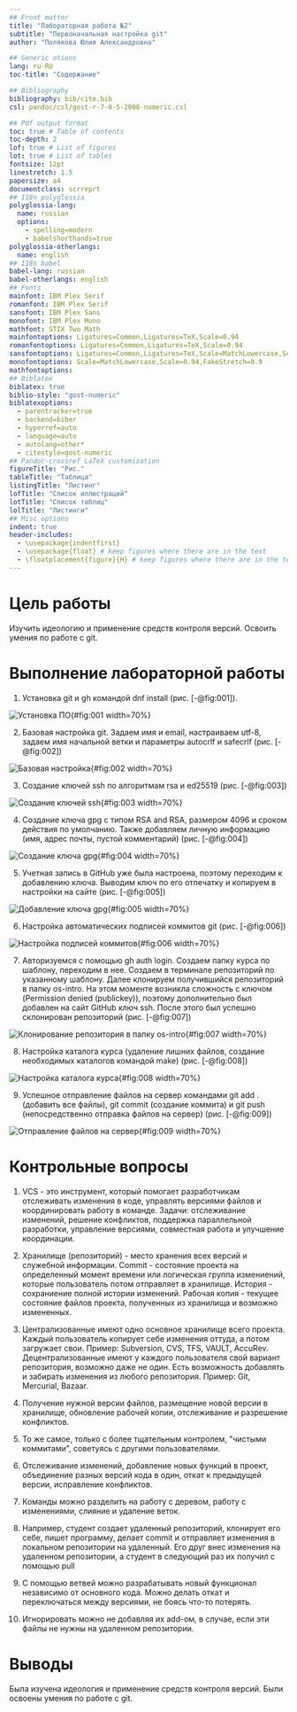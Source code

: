 ```yaml
---
## Front matter
title: "Лабораторная работа №2"
subtitle: "Первоначальная настройка git"
author: "Полякова Юлия Александровна"

## Generic otions
lang: ru-RU
toc-title: "Содержание"

## Bibliography
bibliography: bib/cite.bib
csl: pandoc/csl/gost-r-7-0-5-2008-numeric.csl

## Pdf output format
toc: true # Table of contents
toc-depth: 2
lof: true # List of figures
lot: true # List of tables
fontsize: 12pt
linestretch: 1.5
papersize: a4
documentclass: scrreprt
## I18n polyglossia
polyglossia-lang:
  name: russian
  options:
	- spelling=modern
	- babelshorthands=true
polyglossia-otherlangs:
  name: english
## I18n babel
babel-lang: russian
babel-otherlangs: english
## Fonts
mainfont: IBM Plex Serif
romanfont: IBM Plex Serif
sansfont: IBM Plex Sans
monofont: IBM Plex Mono
mathfont: STIX Two Math
mainfontoptions: Ligatures=Common,Ligatures=TeX,Scale=0.94
romanfontoptions: Ligatures=Common,Ligatures=TeX,Scale=0.94
sansfontoptions: Ligatures=Common,Ligatures=TeX,Scale=MatchLowercase,Scale=0.94
monofontoptions: Scale=MatchLowercase,Scale=0.94,FakeStretch=0.9
mathfontoptions:
## Biblatex
biblatex: true
biblio-style: "gost-numeric"
biblatexoptions:
  - parentracker=true
  - backend=biber
  - hyperref=auto
  - language=auto
  - autolang=other*
  - citestyle=gost-numeric
## Pandoc-crossref LaTeX customization
figureTitle: "Рис."
tableTitle: "Таблица"
listingTitle: "Листинг"
lofTitle: "Список иллюстраций"
lotTitle: "Список таблиц"
lolTitle: "Листинги"
## Misc options
indent: true
header-includes:
  - \usepackage{indentfirst}
  - \usepackage{float} # keep figures where there are in the text
  - \floatplacement{figure}{H} # keep figures where there are in the text
---
```


# Цель работы

Изучить идеологию и применение средств контроля версий. Освоить умения по работе с git.


# Выполнение лабораторной работы

1. Установка git и gh командой dnf install (рис. [-@fig:001]).

![Установка ПО](image/1.jpg){#fig:001 width=70%}

2. Базовая настройка git. Задаем имя и email, настраиваем utf-8, задаем имя начальной ветки и параметры autocrlf и safecrlf (рис. [-@fig:002])

![Базовая настройка](image/2.jpg){#fig:002 width=70%}

3. Создание ключей ssh по алгоритмам rsa и ed25519 (рис. [-@fig:003])

![Создание ключей ssh](image/3.jpg){#fig:003 width=70%}

4. Создание ключа gpg с типом RSA and RSA, размером 4096 и сроком действия по умолчанию. Также добавляем личную информацию (имя, адрес почты, пустой комментарий) (рис. [-@fig:004])

![Создание ключа gpg](image/4.jpg){#fig:004 width=70%}

5. Учетная запись в GitHub уже была настроена, поэтому переходим к добавлению ключа. Выводим ключ по его отпечатку и копируем в настройки на сайте (рис. [-@fig:005])

![Добавление ключа gpg](image/5.jpg){#fig:005 width=70%}

6. Настройка автоматических подписей коммитов git (рис. [-@fig:006])

![Настройка подписей коммитов](image/6.jpg){#fig:006 width=70%}

7. Авторизуемся с помощью gh auth login. Создаем папку курса по шаблону, переходим в нее. Создаем в терминале репозиторий по указанному шаблону. Далее клонируем получившийся репозиторий в папку os-intro. На этом моменте возникла сложность с ключом (Permission denied (publickey)), поэтому дополнительно был добавлен на сайт GitHub ключ ssh. После этого был успешно склонирован репозиторий (рис. [-@fig:007])

![Клонирование репозитория в папку os-intro](image/7.jpg){#fig:007 width=70%}

8. Настройка каталога курса (удаление лишних файлов, создание необходимых каталогов командой make) (рис. [-@fig:008])

![Настройка каталога курса](image/8.jpg){#fig:008 width=70%}

9. Успешное отправление файлов на сервер командами git add . (добавить все файлы), git commit (создание коммита) и git push (непосредственно отправка файлов на сервер) (рис. [-@fig:009])

![Отправление файлов на сервер](image/9.jpg){#fig:009 width=70%}

# Контрольные вопросы

1. VCS - это инструмент, который помогает разработчикам отслеживать изменения в коде, управлять версиями файлов и координировать работу в команде. Задачи: отслеживание изменений, решение конфликтов, поддержка параллельной разработки, управление версиями, совместная работа и улучшение координации.

2. Хранилище (репозиторий) - место хранения всех версий и служебной информации. Commit - состояние проекта на определенный момент времени или логическая группа измениений, которые пользователь потом отправляет в хранилище. История - сохраниение полной истории изменений. Рабочая копия - текущее состояние файлов проекта, полученных из хранилища и возможно измененных.

3. Централизованные имеют одно основное хранилище всего проекта. Каждый пользователь копирует себе изменения оттуда, а потом загружает свои. Пример: Subversion, CVS, TFS, VAULT, AccuRev. Децентрализованные имеют у каждого пользователя свой вариант репозитория, возможно даже не один. Есть возможность добавлять и забирать изменения из любого репозитория. Пример: Git, Mercurial, Bazaar.

4. Получение нужной версии файлов, размещение новой версии в хранилище, обновление рабочей копии, отслеживание и разрешение конфликтов.

5. То же самое, только с более тщательным контролем, "чистыми коммитами", советуясь с другими пользователями.

6. Отслеживание изменений, добавление новых функций в проект, объединение разных версий кода в один, откат к предыдущей версии, исправление конфликтов.

7. Команды можно разделить на работу с деревом, работу с изменениями, слияние и удаление веток.

8. Например, студент создает удаленный репозиторий, клонирует его себе, пишет программу, делает commit и отправляет изменения в локальном репозитории на удаленный. Его друг внес изменения на удаленном репозитории, а студент в следующий раз их получил с помощью pull

9. С помощью ветвей можно разрабатывать новый функционал независимо от основного кода. Можно делать откат и переключаться между версиями, не боясь что-то потерять.

10. Игнорировать можно не добавляя их add-ом, в случае, если эти файлы не нужны на удаленном репозитории.

# Выводы

Была изучена идеология и применение средств контроля версий. Были освоены умения по работе с git.

